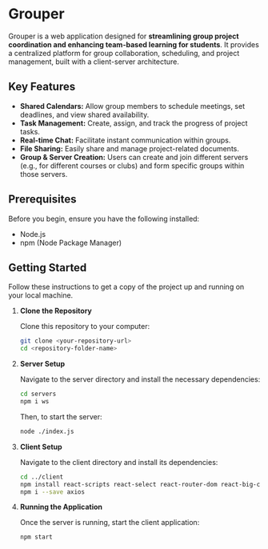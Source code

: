 # Grouper

Grouper is a web application designed for **streamlining group project coordination and enhancing team-based learning for students**. It provides a centralized platform for group collaboration, scheduling, and project management, built with a client-server architecture.

## Key Features
* **Shared Calendars:** Allow group members to schedule meetings, set deadlines, and view shared availability.
* **Task Management:** Create, assign, and track the progress of project tasks.
* **Real-time Chat:** Facilitate instant communication within groups.
* **File Sharing:** Easily share and manage project-related documents.
* **Group & Server Creation:** Users can create and join different servers (e.g., for different courses or clubs) and form specific groups within those servers.

## Prerequisites

Before you begin, ensure you have the following installed:

* Node.js
* npm (Node Package Manager)

## Getting Started

Follow these instructions to get a copy of the project up and running on your local machine.
1.  **Clone the Repository**

    Clone this repository to your computer:

    ```bash
    git clone <your-repository-url>
    cd <repository-folder-name>
    ```

2.  **Server Setup**

    Navigate to the server directory and install the necessary dependencies:

    ```bash
    cd servers
    npm i ws
    ```

    Then, to start the server:

    ```bash
    node ./index.js
    ```

3.  **Client Setup**

    Navigate to the client directory and install its dependencies:

    ```bash
    cd ../client
    npm install react-scripts react-select react-router-dom react-big-calendar multiselect-react-dropdown react-datepicker date-fns --save
    npm i --save axios
    ```


4.  **Running the Application**

    Once the server is running, start the client application:

    ```bash
    npm start
    ```
